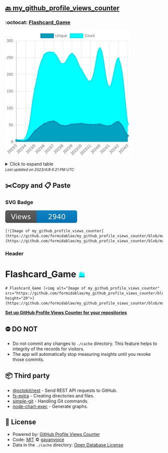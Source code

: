 ## [🔙 my_github_profile_views_counter](https://github.com/formidablae/my_github_profile_views_counter)

### :octocat: [Flashcard_Game](https://github.com/formidablae/Flashcard_Game)
![Image of my_github_profile_views_counter](https://github.com/formidablae/my_github_profile_views_counter/blob/master/graph/440629109/large/year.png)

<details>
	<summary>Click to expand table</summary>
	<h2>:calendar: Year Page Views Table</h2>
<table>
	<tr>
		<th>
			Last Updated
		</th>
		<th>
			Unique
		</th>
		<th>
			Count
		</th>
	</tr>
	<tr>
		<td>
			<code>2023/4/1</code>
		</td>
		<td>
			<code>18</code>
		</td>
		<td>
			<code>53</code>
		</td>
	</tr>
	<tr>
		<td>
			<code>2023/3/1</code>
		</td>
		<td>
			<code>59</code>
		</td>
		<td>
			<code>247</code>
		</td>
	</tr>
	<tr>
		<td>
			<code>2023/2/1</code>
		</td>
		<td>
			<code>47</code>
		</td>
		<td>
			<code>163</code>
		</td>
	</tr>
	<tr>
		<td>
			<code>2023/1/1</code>
		</td>
		<td>
			<code>52</code>
		</td>
		<td>
			<code>277</code>
		</td>
	</tr>
	<tr>
		<td>
			<code>2022/12/1</code>
		</td>
		<td>
			<code>51</code>
		</td>
		<td>
			<code>180</code>
		</td>
	</tr>
	<tr>
		<td>
			<code>2022/11/1</code>
		</td>
		<td>
			<code>54</code>
		</td>
		<td>
			<code>214</code>
		</td>
	</tr>
	<tr>
		<td>
			<code>2022/10/1</code>
		</td>
		<td>
			<code>52</code>
		</td>
		<td>
			<code>261</code>
		</td>
	</tr>
	<tr>
		<td>
			<code>2022/9/1</code>
		</td>
		<td>
			<code>48</code>
		</td>
		<td>
			<code>231</code>
		</td>
	</tr>
	<tr>
		<td>
			<code>2022/8/1</code>
		</td>
		<td>
			<code>61</code>
		</td>
		<td>
			<code>264</code>
		</td>
	</tr>
	<tr>
		<td>
			<code>2022/7/1</code>
		</td>
		<td>
			<code>53</code>
		</td>
		<td>
			<code>258</code>
		</td>
	</tr>
	<tr>
		<td>
			<code>2022/6/1</code>
		</td>
		<td>
			<code>32</code>
		</td>
		<td>
			<code>158</code>
		</td>
	</tr>
	<tr>
		<td>
			<code>2022/5/1</code>
		</td>
		<td>
			<code>3</code>
		</td>
		<td>
			<code>12</code>
		</td>
	</tr>
	<tr>
		<td>
			<code>2022/4/1</code>
		</td>
		<td>
			<code>4</code>
		</td>
		<td>
			<code>5</code>
		</td>
	</tr>
</table>

</details>
<small><i>Last updated on 2023/4/8 6:21 PM UTC</i></small>

## ✂️Copy and 📋 Paste
### SVG Badge
[![Image of my_github_profile_views_counter](https://github.com/formidablae/my_github_profile_views_counter/blob/master/svg/440629109/badge.svg)](https://github.com/formidablae/my_github_profile_views_counter/blob/master/readme/440629109/week.md)
```readme
[![Image of my_github_profile_views_counter](https://github.com/formidablae/my_github_profile_views_counter/blob/master/svg/440629109/badge.svg)](https://github.com/formidablae/my_github_profile_views_counter/blob/master/readme/440629109/week.md)
```
### Header
# Flashcard_Game [<img alt="Image of my_github_profile_views_counter" src="https://github.com/formidablae/my_github_profile_views_counter/blob/master/graph/440629109/small/year.png" height="20">](https://github.com/formidablae/my_github_profile_views_counter/blob/master/readme/440629109/year.md)
```readme
# Flashcard_Game [<img alt="Image of my_github_profile_views_counter" src="https://github.com/formidablae/my_github_profile_views_counter/blob/master/graph/440629109/small/year.png" height="20">](https://github.com/formidablae/my_github_profile_views_counter/blob/master/readme/440629109/year.md)
```
[**Set up GitHub Profile Views Counter for your repositories**](https://github.com/gayanvoice/github-profile-views-counter)
## ⛔ DO NOT
- Do not commit any changes to `./cache` directory. This feature helps to integrity of the records for visitors.
- The app will automatically stop measuring insights until you revoke those commits.
## 📦 Third party

- [@octokit/rest](https://www.npmjs.com/package/@octokit/rest) - Send REST API requests to GitHub.
- [fs-extra](https://www.npmjs.com/package/fs-extra) - Creating directories and files.
- [simple-git](https://www.npmjs.com/package/simple-git) - Handling Git commands.
- [node-chart-exec](https://www.npmjs.com/package/node-chart-exec) - Generate graphs.
## 📄 License
- Powered by: [GitHub Profile Views Counter](https://github.com/gayanvoice/github-profile-views-counter)
- Code: [MIT](./LICENSE) © [gayanvoice](https://github.com/gayanvoice/github-profile-views-counter)
- Data in the `./cache` directory: [Open Database License](https://opendatacommons.org/licenses/odbl/1-0/)